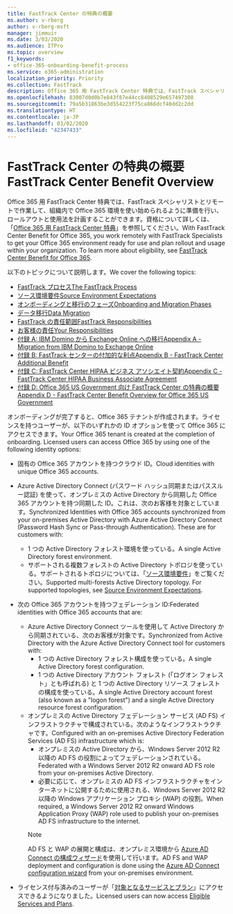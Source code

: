 ```yaml
---
title: FastTrack Center の特典の概要
ms.author: v-rberg
author: v-rberg-msft
manager: jimmuir
ms.date: 3/03/2020
ms.audience: ITPro
ms.topic: overview
f1_keywords:
- office-365-onboarding-benefit-process
ms.service: o365-administration
localization_priority: Priority
ms.collection: FastTrack
description: Office 365 用 FastTrack Center 特典では、FastTrack スペシャリストとリモートで作業して、組織内で Office 365 環境を使い始められるように準備を行い、ロールアウトと使用法を計画することができます。資格について詳しくは、「Office 365 用 FastTrack Center 特典」を参照してください。
ms.openlocfilehash: 83007d0d0b7e843f87e44cc8408529e657497308
ms.sourcegitcommit: 79a5b31863be3d554223f75ca866dcf40dd2c2dd
ms.translationtype: HT
ms.contentlocale: ja-JP
ms.lasthandoff: 03/02/2020
ms.locfileid: "42347433"
---
```

# <a name="fasttrack-center-benefit-overview"></a><span data-ttu-id="a660c-104">FastTrack Center の特典の概要</span><span class="sxs-lookup"><span data-stu-id="a660c-104">FastTrack Center Benefit Overview</span></span>

<span data-ttu-id="a660c-p102">Office 365 用 FastTrack Center 特典では、FastTrack スペシャリストとリモートで作業して、組織内で Office 365 環境を使い始められるように準備を行い、ロールアウトと使用法を計画することができます。資格について詳しくは、「[Office 365 用 FastTrack Center 特典](O365-fasttrack-benefit-for-office-365.md)」を参照してください。</span><span class="sxs-lookup"><span data-stu-id="a660c-p102">With FastTrack Center Benefit for Office 365, you work remotely with FastTrack Specialists to get your Office 365 environment ready for use and plan rollout and usage within your organization. To learn more about eligibility, see [FastTrack Center Benefit for Office 365](O365-fasttrack-benefit-for-office-365.md).</span></span>
  
<span data-ttu-id="a660c-107">以下のトピックについて説明します。</span><span class="sxs-lookup"><span data-stu-id="a660c-107">We cover the following topics:</span></span>
- [<span data-ttu-id="a660c-108">FastTrack プロセス</span><span class="sxs-lookup"><span data-stu-id="a660c-108">The FastTrack Process</span></span>](O365-fasttrack-process.md) 
- [<span data-ttu-id="a660c-109">ソース環境要件</span><span class="sxs-lookup"><span data-stu-id="a660c-109">Source Environment Expectations</span></span>](O365-source-environment-expectations.md)
- [<span data-ttu-id="a660c-110">オンボーディングと移行のフェーズ</span><span class="sxs-lookup"><span data-stu-id="a660c-110">Onboarding and Migration Phases</span></span>](O365-onboarding-and-migration.md)
- [<span data-ttu-id="a660c-111">データ移行</span><span class="sxs-lookup"><span data-stu-id="a660c-111">Data Migration</span></span>](O365-data-migration.md)
- [<span data-ttu-id="a660c-112">FastTrack の責任範囲</span><span class="sxs-lookup"><span data-stu-id="a660c-112">FastTrack Responsibilities</span></span>](O365-fasttrack-responsibilities.md)
- [<span data-ttu-id="a660c-113">お客様の責任</span><span class="sxs-lookup"><span data-stu-id="a660c-113">Your Responsibilities</span></span>](O365-your-responsibilities.md) 
- [<span data-ttu-id="a660c-114">付録 A: IBM Domino から Exchange Online への移行</span><span class="sxs-lookup"><span data-stu-id="a660c-114">Appendix A - Migration from IBM Domino to Exchange Online</span></span>](O365-from-ibm-domino-to-exchange-online.md)
- [<span data-ttu-id="a660c-115">付録 B: FastTrack センターの付加的な利点</span><span class="sxs-lookup"><span data-stu-id="a660c-115">Appendix B - FastTrack Center Additional Benefit</span></span>](O365-fasttrack-additional-benefits.md)
- [<span data-ttu-id="a660c-116">付録 C: FastTrack Center HIPAA ビジネス アソシエイト契約</span><span class="sxs-lookup"><span data-stu-id="a660c-116">Appendix C - FastTrack Center HIPAA Business Associate Agreement</span></span>](O365-hipaa-business-associate-agreement.md)
- [<span data-ttu-id="a660c-117">付録 D: Office 365 US Government 向け FastTrack Center の特典の概要</span><span class="sxs-lookup"><span data-stu-id="a660c-117">Appendix D - FastTrack Center Benefit Overview for Office 365 US Government</span></span>](US-Gov-appendix-overview.md)
    
<span data-ttu-id="a660c-p103">オンボーディングが完了すると、Office 365 テナントが作成されます。ライセンスを持つユーザーが、以下のいずれかの ID オプションを使って Office 365 にアクセスできます。</span><span class="sxs-lookup"><span data-stu-id="a660c-p103">Your Office 365 tenant is created at the completion of onboarding. Licensed users can access Office 365 by using one of the following identity options:</span></span>
- <span data-ttu-id="a660c-120">固有の Office 365 アカウントを持つクラウド ID。</span><span class="sxs-lookup"><span data-stu-id="a660c-120">Cloud identities with unique Office 365 accounts.</span></span>
- <span data-ttu-id="a660c-p104">Azure Active Directory Connect (パスワード ハッシュ同期またはパススルー認証) を使って、オンプレミスの Active Directory から同期した Office 365 アカウントを持つ同期した ID。これは、次のお客様を対象としています。</span><span class="sxs-lookup"><span data-stu-id="a660c-p104">Synchronized Identities with Office 365 accounts synchronized from your on-premises Active Directory with Azure Active Directory Connect (Password Hash Sync or Pass-through Authentication). These are for customers with:</span></span>
  - <span data-ttu-id="a660c-123">1 つの Active Directory フォレスト環境を使っている。</span><span class="sxs-lookup"><span data-stu-id="a660c-123">A single Active Directory forest environment.</span></span>
  - <span data-ttu-id="a660c-p105">サポートされる複数フォレストの Active Directory トポロジを使っている。サポートされるトポロジについては、「[ソース環境要件](O365-source-environment-expectations.md)」をご覧ください。</span><span class="sxs-lookup"><span data-stu-id="a660c-p105">Supported multi-forests Active Directory topology. For supported topologies, see [Source Environment Expectations](O365-source-environment-expectations.md).</span></span>
- <span data-ttu-id="a660c-126">次の Office 365 アカウントを持つフェデレーション ID:</span><span class="sxs-lookup"><span data-stu-id="a660c-126">Federated identities with Office 365 accounts that are:</span></span>
  - <span data-ttu-id="a660c-127">Azure Active Directory Connect ツールを使用して Active Directory から同期されている、次のお客様が対象です。</span><span class="sxs-lookup"><span data-stu-id="a660c-127">Synchronized from Active Directory with the Azure Active Directory Connect tool for customers with:</span></span>
      - <span data-ttu-id="a660c-128">1 つの Active Directory フォレスト構成を使っている。</span><span class="sxs-lookup"><span data-stu-id="a660c-128">A single Active Directory forest configuration.</span></span>
      - <span data-ttu-id="a660c-129">1 つの Active Directory アカウント フォレスト (「ログオン フォレスト」とも呼ばれる) と 1 つの Active Directory リソース フォレストの構成を使っている。</span><span class="sxs-lookup"><span data-stu-id="a660c-129">A single Active Directory account forest (also known as a "logon forest") and a single Active Directory resource forest configuration.</span></span>
  - <span data-ttu-id="a660c-130">オンプレミスの Active Directory フェデレーション サービス (AD FS) インフラストラクチャで構成されている。次のようなインフラストラクチャです。</span><span class="sxs-lookup"><span data-stu-id="a660c-130">Configured with an on-premises Active Directory Federation Services (AD FS) infrastructure which is:</span></span>
      - <span data-ttu-id="a660c-131">オンプレミスの Active Directory から、Windows Server 2012 R2 以降の AD FS の役割によってフェデレーションされている。</span><span class="sxs-lookup"><span data-stu-id="a660c-131">Federated with a Windows Server 2012 R2 onward AD FS role from your on-premises Active Directory.</span></span>
      - <span data-ttu-id="a660c-132">必要に応じて、オンプレミスの AD FS インフラストラクチャをインターネットに公開するために使用される、Windows Server 2012 R2 以降の Windows アプリケーション プロキシ (WAP) の役割。</span><span class="sxs-lookup"><span data-stu-id="a660c-132">When required, a Windows Server 2012 R2 onward Windows Application Proxy (WAP) role used to publish your on-premises AD FS infrastructure to the internet.</span></span>
    > [!NOTE]
    > <span data-ttu-id="a660c-133">AD FS と WAP の展開と構成は、オンプレミス環境から [Azure AD Connect の構成ウィザード](https://go.microsoft.com/fwlink/?linkid=844794)を使用して行います。</span><span class="sxs-lookup"><span data-stu-id="a660c-133">AD FS and WAP deployment and configuration is done using the [Azure AD Connect configuration wizard](https://go.microsoft.com/fwlink/?linkid=844794) from your on-premises environment.</span></span> 
  
- <span data-ttu-id="a660c-134">ライセンス付与済みのユーザーが「[対象となるサービスとプラン](M365-eligible-services-and-plans.md)」にアクセスできるようになりました。</span><span class="sxs-lookup"><span data-stu-id="a660c-134">Licensed users can now access [Eligible Services and Plans](M365-eligible-services-and-plans.md).</span></span>
    

 
